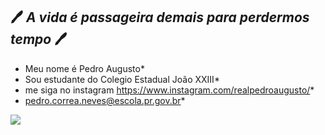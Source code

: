 ## 🖊️ _A vida é passageira demais para perdermos tempo_  🖊️

  - Meu nome é Pedro Augusto*
  - Sou estudante do Colegio Estadual João XXIII*
  - me siga no instagram https://www.instagram.com/realpedroaugusto/*
  - pedro.correa.neves@escola.pr.gov.br*

![](https://media1.tenor.com/m/0otgL6RVimAAAAAC/shrek-meme-shrek-hmm.gif)
